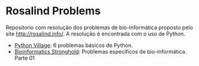 # Rosalind Problems

Repositorio com resolução dos problemas de bio-informática proposto pelo site http://rosalind.info/. A resolução é encontrada com o uso de Python.

* <a href='https://github.com/cotozelo/rosalind_problems/blob/main/notebooks/python_village.ipynb'>Python Village</a>: 6 problemas básicos de Python. 
* <a href='https://github.com/cotozelo/rosalind_problems/blob/main/notebooks/bioinformatics_stronghold_Part_01.ipynb'>Bioinformatics Stronghold</a>: Problemas específicos de bio-informática. Parte 01
